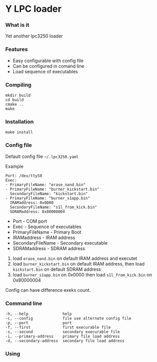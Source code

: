 # Y LPC loader

### What is it ###

Yet another lpc3250 loader

### Features ###

* Easy configurable with config file
* Can be configured in comand line
* Load sequence of executables

### Compiling ###

    mkdir build
    cd build
    cmake ..
    make

### Installation ###

    make install

### Config file ###

Default config file `~/.lpc3250.yaml`

Example

    Port: /dev/ttyS0
    Exec:
    - PrimaryFileName: "erase_nand.bin"
    - PrimaryFileName: "burner_kickstart.bin"
      SecondaryFileName: "kickstart.bin"
    - PrimaryFileName: "burner_s1app.bin"
      IRAMaddress: 0x0000
      SecondaryFileName: "s1l_from_kick.bin"
      SDRAMaddress: 0x80000004

* Port - COM port
* Exec - Sequence of executables
* PrimaryFileName - Primary Boot
* IRAMaddress - IRAM address
* SecondaryFileName - Secondary executable
* SDRAMaddress - SDRAM address

1. load `erase_nand.bin` on default IRAM address and executet
2. load `burner_kickstart.bin` on default IRAM address, then load `kickstart.bin` on default SDRAM address
3. load `burner_s1app.bin` on 0x0000 then load `s1l_from_kick.bin` on 0x80000004

Config can have difference exeks count.

### Command line ###

    -h, --help               help
    -c, --config             file use alternate config file
    -p, --port               port
    -f, --first              first execurable file
    -s, --second             secondary execurable file
    -i, --primary-address    primary file load address
    -d, --secondary-address  secondary file load address

### Using ###
